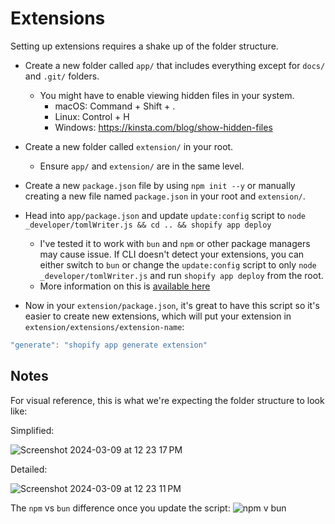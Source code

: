 # Extensions

Setting up extensions requires a shake up of the folder structure.

- Create a new folder called `app/` that includes everything except for `docs/` and `.git/` folders.
  - You might have to enable viewing hidden files in your system.
    - macOS: Command + Shift + .
    - Linux: Control + H
    - Windows: https://kinsta.com/blog/show-hidden-files

- Create a new folder called `extension/` in your root.
  - Ensure `app/` and `extension/` are in the same level.

- Create a new `package.json` file by using `npm init --y` or manually creating a new file named `package.json` in your root and `extension/`.

- Head into `app/package.json` and update `update:config` script to `node _developer/tomlWriter.js && cd .. && shopify app deploy`
  - I've tested it to work with `bun` and `npm` or other package managers may cause issue. If CLI doesn't detect your extensions, you can either switch to `bun` or change the `update:config` script to only `node _developer/tomlWriter.js` and run `shopify app deploy` from the root.
  - More information on this is [available here](https://github.com/kinngh/shopify-nextjs-prisma-app/discussions/53)

- Now in your `extension/package.json`, it's great to have this script so it's easier to create new extensions, which will put your extension in `extension/extensions/extension-name`:

```javascript
"generate": "shopify app generate extension"
```

## Notes

For visual reference, this is what we're expecting the folder structure to look like:

Simplified:

![Screenshot 2024-03-09 at 12 23 17 PM](https://github.com/kinngh/shopify-nextjs-prisma-app/assets/773555/462479bd-360f-49cb-aed7-b8b1c85ab5a1)

Detailed:

![Screenshot 2024-03-09 at 12 23 11 PM](https://github.com/kinngh/shopify-nextjs-prisma-app/assets/773555/2af3463f-fe9f-4c88-841c-9f15bbf72474)

The `npm` vs `bun` difference once you update the script:
![npm v bun](https://github.com/kinngh/shopify-nextjs-prisma-app/assets/773555/8781d757-92b3-4f26-9aff-79b200920365)
